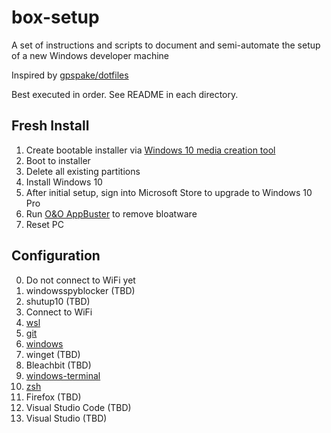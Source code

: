 # box-setup

A set of instructions and scripts to document and semi-automate the setup of a new Windows developer machine

Inspired by [gpspake/dotfiles](https://github.com/gpspake/dotfiles)

Best executed in order. See README in each directory.

## Fresh Install

 1. Create bootable installer via [Windows 10 media creation tool](https://www.microsoft.com/en-us/software-download/windows10)
 2. Boot to installer
 3. Delete all existing partitions
 4. Install Windows 10
 5. After initial setup, sign into Microsoft Store to upgrade to Windows 10 Pro
 6. Run [O&O AppBuster](https://www.oo-software.com/en/ooappbuster) to remove bloatware
 7. Reset PC

## Configuration

 0. Do not connect to WiFi yet
 1. windowsspyblocker (TBD)
 2. shutup10 (TBD)
 3. Connect to WiFi
 4. [wsl](https://github.com/collinbarrett/box-setup/tree/master/wsl)
 5. [git](https://github.com/collinbarrett/box-setup/tree/master/git)
 6. [windows](https://github.com/collinbarrett/box-setup/tree/master/windows)
 7. winget (TBD)
 8. Bleachbit (TBD)
 9. [windows-terminal](https://github.com/collinbarrett/box-setup/tree/master/windows-terminal)
 10. [zsh](https://github.com/collinbarrett/box-setup/tree/master/zsh)
 11. Firefox (TBD)
 12. Visual Studio Code (TBD)
 13. Visual Studio (TBD)
